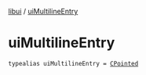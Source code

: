 [libui](index.md) / [uiMultilineEntry](./ui-multiline-entry.md)

# uiMultilineEntry

`typealias uiMultilineEntry = `[`CPointed`](../kotlinx.cinterop/-c-pointed/index.md)